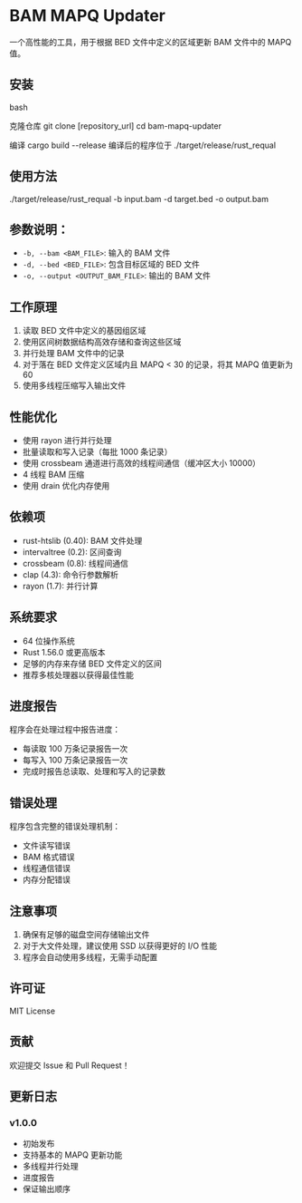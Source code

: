 # BAM MAPQ Updater

一个高性能的工具，用于根据 BED 文件中定义的区域更新 BAM 文件中的 MAPQ 值。

## 安装

bash

克隆仓库
git clone [repository_url]
cd bam-mapq-updater

编译
cargo build --release
编译后的程序位于
./target/release/rust_requal


## 使用方法

./target/release/rust_requal -b input.bam -d target.bed -o output.bam


## 参数说明：
- `-b, --bam <BAM_FILE>`: 输入的 BAM 文件
- `-d, --bed <BED_FILE>`: 包含目标区域的 BED 文件
- `-o, --output <OUTPUT_BAM_FILE>`: 输出的 BAM 文件

## 工作原理

1. 读取 BED 文件中定义的基因组区域
2. 使用区间树数据结构高效存储和查询这些区域
3. 并行处理 BAM 文件中的记录
4. 对于落在 BED 文件定义区域内且 MAPQ < 30 的记录，将其 MAPQ 值更新为 60
5. 使用多线程压缩写入输出文件

## 性能优化

- 使用 rayon 进行并行处理
- 批量读取和写入记录（每批 1000 条记录）
- 使用 crossbeam 通道进行高效的线程间通信（缓冲区大小 10000）
- 4 线程 BAM 压缩
- 使用 drain 优化内存使用


## 依赖项

- rust-htslib (0.40): BAM 文件处理
- intervaltree (0.2): 区间查询
- crossbeam (0.8): 线程间通信
- clap (4.3): 命令行参数解析
- rayon (1.7): 并行计算

## 系统要求

- 64 位操作系统
- Rust 1.56.0 或更高版本
- 足够的内存来存储 BED 文件定义的区间
- 推荐多核处理器以获得最佳性能

## 进度报告

程序会在处理过程中报告进度：
- 每读取 100 万条记录报告一次
- 每写入 100 万条记录报告一次
- 完成时报告总读取、处理和写入的记录数

## 错误处理

程序包含完整的错误处理机制：
- 文件读写错误
- BAM 格式错误
- 线程通信错误
- 内存分配错误

## 注意事项

1. 确保有足够的磁盘空间存储输出文件
2. 对于大文件处理，建议使用 SSD 以获得更好的 I/O 性能
3. 程序会自动使用多线程，无需手动配置

## 许可证

MIT License

## 贡献

欢迎提交 Issue 和 Pull Request！

## 更新日志

### v1.0.0
- 初始发布
- 支持基本的 MAPQ 更新功能
- 多线程并行处理
- 进度报告
- 保证输出顺序

